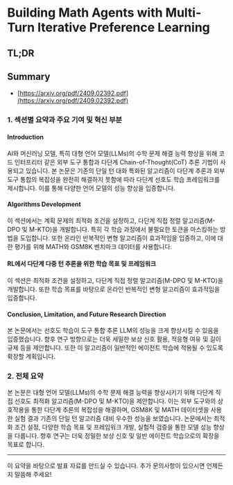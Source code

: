 # Building Math Agents with Multi-Turn Iterative Preference Learning
## TL;DR
## Summary
- [https://arxiv.org/pdf/2409.02392.pdf](https://arxiv.org/pdf/2409.02392.pdf)

### 1. 섹션별 요약과 주요 기여 및 혁신 부분

#### Introduction
AI와 머신러닝 모델, 특히 대형 언어 모델(LLMs)의 수학 문제 해결 능력 향상을 위해 코드 인터프리터 같은 외부 도구 통합과 다단계 Chain-of-Thought(CoT) 추론 기법이 사용되고 있습니다. 본 논문은 기존의 단일 턴 대화 특화된 알고리즘이 다단계 추론과 외부 도구 통합의 복잡성을 완전히 해결하지 못함에 따라 다단계 선호도 학습 프레임워크를 제시합니다. 이를 통해 다양한 언어 모델의 성능 향상을 입증합니다.

#### Algorithms Development
이 섹션에서는 계획 문제의 최적화 조건을 설정하고, 다단계 직접 정렬 알고리즘(M-DPO 및 M-KTO)을 개발합니다. 특히 각 학습 과정에서 불필요한 토큰을 마스킹하는 방법을 도입합니다. 또한 온라인 반복적인 변형 알고리즘이 효과적임을 입증하고, 이에 대한 평가를 위해 MATH와 GSM8K 벤치마크 데이터를 사용합니다.

#### RL에서 다단계 다중 턴 추론을 위한 학습 목표 및 프레임워크
이 섹션은 최적화 조건을 설정하고, 다단계 직접 정렬 알고리즘(M-DPO 및 M-KTO)을 개발합니다. 또한 학습 목표를 바탕으로 온라인 반복적인 변형 알고리즘이 효과적임을 입증합니다.

#### Conclusion, Limitation, and Future Research Direction
본 논문에서는 선호도 학습이 도구 통합 추론 LLM의 성능을 크게 향상시킬 수 있음을 입증했습니다. 향후 연구 방향으로는 더욱 세밀한 보상 신호 활용, 적응형 여유 및 길이 규제 등을 제안합니다. 또한 이 알고리즘이 일반적인 에이전트 학습에 적용될 수 있도록 확장할 계획입니다.

### 2. 전체 요약

본 논문은 대형 언어 모델(LLMs)의 수학 문제 해결 능력을 향상시키기 위해 다단계 직접 선호도 최적화 알고리즘(M-DPO 및 M-KTO)을 제안합니다. 이는 외부 도구와의 상호작용을 통한 다단계 추론의 복잡성을 해결하며, GSM8K 및 MATH 데이터셋을 사용한 실험 결과 기존의 단일 턴 알고리즘 대비 우수한 성능을 보였습니다. 논문에서는 최적화 조건 설정, 다양한 학습 목표 및 프레임워크 개발, 실험적 검증을 통한 모델 성능 향상을 다룹니다. 향후 연구는 더욱 정밀한 보상 신호 및 일반 에이전트 학습으로의 확장을 목표로 합니다.

---
이 요약을 바탕으로 발표 자료를 만드실 수 있습니다. 추가 문의사항이 있으시면 언제든지 말씀해 주세요!